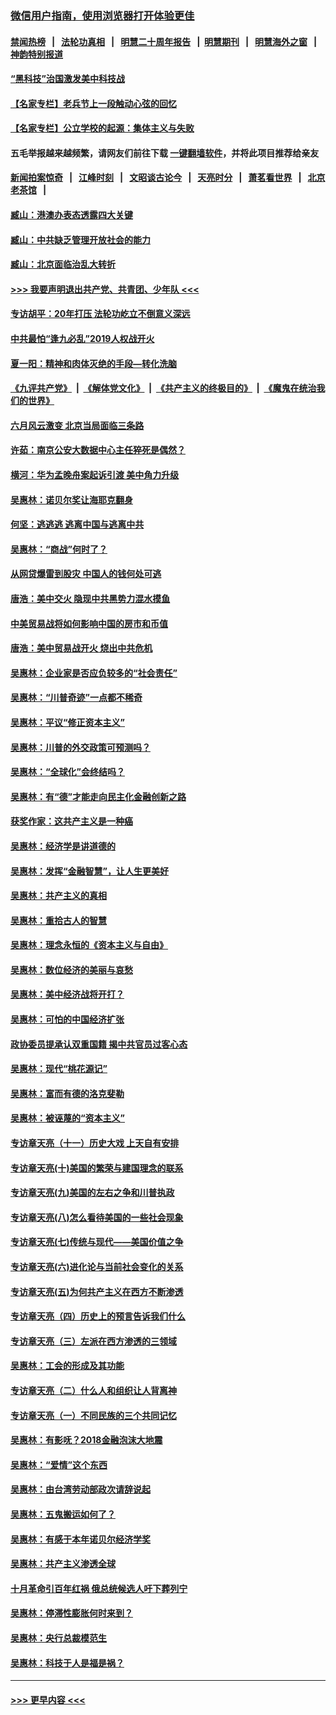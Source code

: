 ### [微信用户指南，使用浏览器打开体验更佳](https://github.com/gfw-breaker/banned-news1/blob/master/indexes/wechat-guide.md?t=0)
#### [禁闻热榜](热点新闻.md?t=0)  &nbsp;&nbsp;|&nbsp;&nbsp; [法轮功真相](https://github.com/gfw-breaker/truth/blob/master/README.md?t=0) &nbsp;&nbsp;|&nbsp;&nbsp; [明慧二十周年报告](https://github.com/gfw-breaker/mh-reports/blob/master/README.md?t=0) &nbsp;&nbsp;|&nbsp;&nbsp;[明慧期刊](https://github.com/gfw-breaker/mh-qikan) &nbsp;&nbsp;|&nbsp;&nbsp; [明慧海外之窗](https://github.com/gfw-breaker/mh-news/blob/master/README.md?t=0) &nbsp;&nbsp;|&nbsp;&nbsp; [神韵特别报道](https://github.com/gfw-breaker/mh-news/blob/master/shenyun.md?t=0)
#### [“黑科技”治国激发美中科技战](../pages/nsc423/n11638056.md?t=02070611) 
#### [【名家专栏】老兵节上一段触动心弦的回忆](../pages/nsc423/n11646016.md?t=02070611) 
#### [【名家专栏】公立学校的起源：集体主义与失败](../pages/nsc423/n11601833.md?t=02070611) 
#### 五毛举报越来越频繁，请网友们前往下载 [一键翻墙软件](https://github.com/gfw-breaker/ssr-accounts)，并将此项目推荐给亲友
#### [新闻拍案惊奇](https://github.com/gfw-breaker/banned-news1/blob/master/pages/link4.md) &nbsp;&nbsp;|&nbsp;&nbsp; [江峰时刻](https://github.com/gfw-breaker/banned-news1/blob/master/pages/link4.md) &nbsp;&nbsp;|&nbsp;&nbsp; [文昭谈古论今](https://github.com/gfw-breaker/banned-news1/blob/master/pages/link4.md) &nbsp;&nbsp;|&nbsp;&nbsp; [天亮时分](https://github.com/gfw-breaker/banned-news1/blob/master/pages/link4.md) &nbsp;&nbsp;|&nbsp;&nbsp; [萧茗看世界](https://github.com/gfw-breaker/banned-news1/blob/master/pages/link4.md) &nbsp;&nbsp;|&nbsp;&nbsp; [北京老茶馆](https://github.com/gfw-breaker/banned-news1/blob/master/pages/link4.md) &nbsp;&nbsp;|&nbsp;&nbsp; 
#### [臧山：港澳办表态透露四大关键](../pages/nsc423/n11421628.md?t=02070611) 
#### [臧山：中共缺乏管理开放社会的能力](../pages/nsc423/n11407457.md?t=02070611) 
#### [臧山：北京面临治乱大转折](../pages/nsc423/n11406895.md?t=02070611) 
#### [>>> 我要声明退出共产党、共青团、少年队 <<<](https://github.com/begood0513/goodnews/blob/master/quit/letter.md) 
#### [专访胡平：20年打压 法轮功屹立不倒意义深远](../pages/nsc423/n11398800.md?t=02070611) 
#### [中共最怕“逢九必乱”2019人权战开火](../pages/nsc423/n11385248.md?t=02070611) 
#### [夏一阳：精神和肉体灭绝的手段—转化洗脑](../pages/nsc423/n11368250.md?t=02070611) 
#### [《九评共产党》](https://github.com/begood0513/9ping.md/blob/master/README.md) &nbsp;|&nbsp; [《解体党文化》](../../../../jtdwh.md/blob/master/README.md)  &nbsp;|&nbsp; [《共产主义的终极目的》](../../../../gczydzjmd.md/blob/master/README.md) &nbsp;|&nbsp; [《魔鬼在统治我们的世界》](../../../../mgztzwmdsj.md/blob/master/README.md) 
#### [六月风云激变 北京当局面临三条路](../pages/nsc423/n11313668.md?t=02070611) 
#### [许茹：南京公安大数据中心主任猝死是偶然？](../pages/nsc423/n11064744.md?t=02070611) 
#### [横河：华为孟晚舟案起诉引渡 美中角力升级](../pages/nsc423/n11027230.md?t=02070611) 
#### [吴惠林：诺贝尔奖让海耶克翻身](../pages/nsc423/n10890049.md?t=02070611) 
#### [何坚：逃逃逃 逃离中国与逃离中共](../pages/nsc423/n10592891.md?t=02070611) 
#### [吴惠林：“商战”何时了？](../pages/nsc423/n10573558.md?t=02070611) 
#### [从网贷爆雷到股灾 中国人的钱何处可逃](../pages/nsc423/n10572800.md?t=02070611) 
#### [唐浩：美中交火 隐现中共黑势力混水摸鱼](../pages/nsc423/n10544040.md?t=02070611) 
#### [中美贸易战将如何影响中国的房市和币值](../pages/nsc423/n10543697.md?t=02070611) 
#### [唐浩：美中贸易战开火 烧出中共危机](../pages/nsc423/n10540126.md?t=02070611) 
#### [吴惠林：企业家是否应负较多的“社会责任”](../pages/nsc423/n10535022.md?t=02070611) 
#### [吴惠林：“川普奇迹”一点都不稀奇](../pages/nsc423/n10512808.md?t=02070611) 
#### [吴惠林：平议“修正资本主义”](../pages/nsc423/n10495724.md?t=02070611) 
#### [吴惠林：川普的外交政策可预测吗？](../pages/nsc423/n10462387.md?t=02070611) 
#### [吴惠林：“全球化”会终结吗？](../pages/nsc423/n10452838.md?t=02070611) 
#### [吴惠林：有“德”才能走向民主化金融创新之路](../pages/nsc423/n10432292.md?t=02070611) 
#### [获奖作家：这共产主义是一种癌](../pages/nsc423/n10431541.md?t=02070611) 
#### [吴惠林：经济学是讲道德的](../pages/nsc423/n10398014.md?t=02070611) 
#### [吴惠林：发挥“金融智慧”，让人生更美好](../pages/nsc423/n10375019.md?t=02070611) 
#### [吴惠林：共产主义的真相](../pages/nsc423/n10351394.md?t=02070611) 
#### [吴惠林：重拾古人的智慧](../pages/nsc423/n10337691.md?t=02070611) 
#### [吴惠林：理念永恒的《资本主义与自由》](../pages/nsc423/n10316274.md?t=02070611) 
#### [吴惠林：数位经济的美丽与哀愁](../pages/nsc423/n10292946.md?t=02070611) 
#### [吴惠林：美中经济战将开打？](../pages/nsc423/n10258825.md?t=02070611) 
#### [吴惠林：可怕的中国经济扩张](../pages/nsc423/n10219147.md?t=02070611) 
#### [政协委员提承认双重国籍 揭中共官员过客心态](../pages/nsc423/n10208809.md?t=02070611) 
#### [吴惠林：现代“桃花源记”](../pages/nsc423/n10185234.md?t=02070611) 
#### [吴惠林：富而有德的洛克斐勒](../pages/nsc423/n10142264.md?t=02070611) 
#### [吴惠林：被诬蔑的“资本主义”](../pages/nsc423/n10124816.md?t=02070611) 
#### [专访章天亮（十一）历史大戏 上天自有安排](../pages/nsc423/n10094905.md?t=02070611) 
#### [专访章天亮(十)美国的繁荣与建国理念的联系](../pages/nsc423/n10094899.md?t=02070611) 
#### [专访章天亮(九)美国的左右之争和川普执政](../pages/nsc423/n10094889.md?t=02070611) 
#### [专访章天亮(八)怎么看待美国的一些社会现象](../pages/nsc423/n10094857.md?t=02070611) 
#### [专访章天亮(七)传统与现代——美国价值之争](../pages/nsc423/n10093140.md?t=02070611) 
#### [专访章天亮(六)进化论与当前社会变化的关系](../pages/nsc423/n10092036.md?t=02070611) 
#### [专访章天亮(五)为何共产主义在西方不断渗透](../pages/nsc423/n10083620.md?t=02070611) 
#### [专访章天亮（四）历史上的预言告诉我们什么](../pages/nsc423/n10083606.md?t=02070611) 
#### [专访章天亮（三）左派在西方渗透的三领域](../pages/nsc423/n10081115.md?t=02070611) 
#### [吴惠林：工会的形成及其功能](../pages/nsc423/n10080633.md?t=02070611) 
#### [专访章天亮（二）什么人和组织让人背离神](../pages/nsc423/n10076637.md?t=02070611) 
#### [专访章天亮（一）不同民族的三个共同记忆](../pages/nsc423/n10074188.md?t=02070611) 
#### [吴惠林：有影呒？2018金融泡沫大地震](../pages/nsc423/n10040534.md?t=02070611) 
#### [吴惠林：“爱情”这个东西](../pages/nsc423/n10019423.md?t=02070611) 
#### [吴惠林：由台湾劳动部政次请辞说起](../pages/nsc423/n9979679.md?t=02070611) 
#### [吴惠林：五鬼搬运如何了？](../pages/nsc423/n9925338.md?t=02070611) 
#### [吴惠林：有感于本年诺贝尔经济学奖](../pages/nsc423/n9871883.md?t=02070611) 
#### [吴惠林：共产主义渗透全球](../pages/nsc423/n9812748.md?t=02070611) 
#### [十月革命引百年红祸 俄总统候选人吁下葬列宁](../pages/nsc423/n9810182.md?t=02070611) 
#### [吴惠林：停滞性膨胀何时来到？](../pages/nsc423/n9764136.md?t=02070611) 
#### [吴惠林：央行总裁模范生](../pages/nsc423/n9728134.md?t=02070611) 
#### [吴惠林：科技于人是福是祸？](../pages/nsc423/n9672982.md?t=02070611) 

----
#### [ >>> 更早内容 <<< ](../indexes/nsc423-earlier.md)
